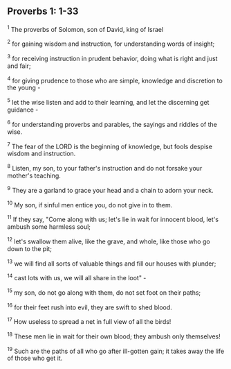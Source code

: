 ## Proverbs 1: 1-33

<sup>1</sup>
The proverbs of Solomon, son of David, king of Israel

<sup>2</sup>
for gaining wisdom and instruction, for understanding words of insight;

<sup>3</sup>
for receiving instruction in prudent behavior, doing what is right and just and fair;

<sup>4</sup>
for giving prudence to those who are simple, knowledge and discretion to the young - 

<sup>5</sup>
let the wise listen and add to their learning, and let the discerning get guidance - 

<sup>6</sup>
for understanding proverbs and parables, the sayings and riddles of the wise.

<sup>7</sup>
The fear of the LORD is the beginning of knowledge, but fools despise wisdom and instruction. 

<sup>8</sup>
Listen, my son, to your father's instruction and do not forsake your mother's teaching.

<sup>9</sup>
They are a garland to grace your head and a chain to adorn your neck.

<sup>10</sup>
My son, if sinful men entice you, do not give in to them.

<sup>11</sup>
If they say, "Come along with us;
let's lie in wait for innocent blood,
let's ambush some harmless soul;

<sup>12</sup>
let's swallow them alive, like the grave,
and whole, like those who go down to the pit;

<sup>13</sup>
we will find all sorts of valuable things 
and fill our houses with plunder;

<sup>14</sup>
cast lots with us,
we will all share in the loot" - 

<sup>15</sup>
my son, do not go along with them, 
do not set foot on their paths;

<sup>16</sup>
for their feet rush into evil,
they are swift to shed blood.

<sup>17</sup>
How useless to spread a net in full view of all the birds!

<sup>18</sup>
These men lie in wait for their own blood;
they ambush only themselves!

<sup>19</sup>
Such are the paths of all who go after ill-gotten gain;
it takes away the life of those who get it.



